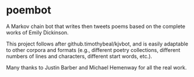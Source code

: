 # poembot
A Markov chain bot that writes then tweets poems based on the complete
works of Emily Dickinson.

This project follows after github.timothybeal/kjvbot, and is easily 
adaptable to other corpora and formats (e.g., different poetry collections,
different numbers of lines and characters, different start words, etc.).

Many thanks to Justin Barber and Michael Hemenway for all the real work.
